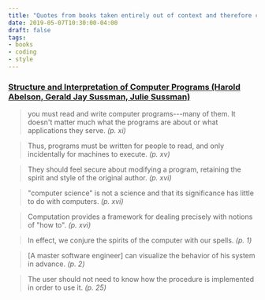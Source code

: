 ```yaml
---
title: "Quotes from books taken entirely out of context and therefore completely useless."
date: 2019-05-07T10:30:00-04:00
draft: false
tags:
- books
- coding
- style
---
```


### <u>Structure and Interpretation of Computer Programs (Harold Abelson, Gerald Jay Sussman, Julie Sussman)</u>

> you must read and write computer programs---many of them. It doesn't matter much what the programs are about or what applications they serve. <cite>(p. xi)</cite>

<!-- -->

> Thus, programs must be written for people to read, and only incidentally for machines to execute. <cite>(p. xv)</cite>

<!-- -->

> They should feel secure about modifying a program, retaining the spirit and style of the original author. <cite>(p. xvi)</cite>

<!-- -->

> "computer science" is not a science and that its significance has little to do with computers. <cite>(p. xvi)</cite>

<!-- -->

> Computation provides a framework for dealing precisely with notions of "how to". <cite>(p. xvi)</cite>

<!-- -->

> In effect, we conjure the spirits of the computer with our spells. <cite>(p. 1)</cite>

<!-- -->

> [A master software engineer] can visualize the behavior of his system in advance. <cite>(p. 2)</cite>

<!-- -->

> The user should not need to know how the procedure is implemented in order to use it. <cite>(p. 25)</cite>
